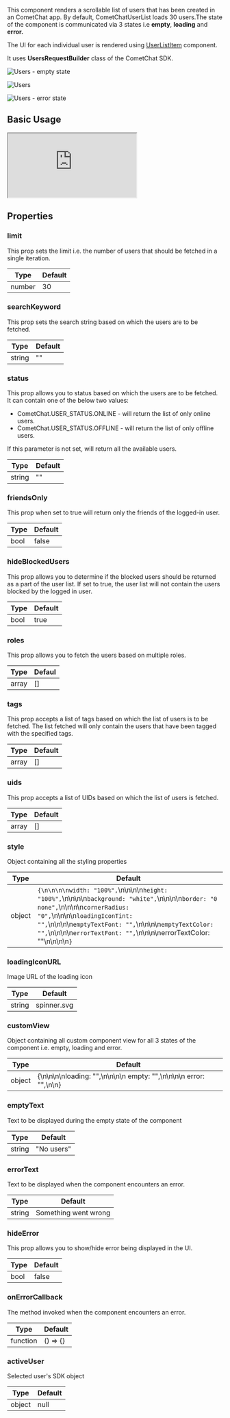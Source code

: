 This component renders a scrollable list of users that has been created in an  CometChat app. By default, CometChatUserList loads 30 users.The state of the component is communicated via 3 states i.e **empty**, **loading** and **error.**

The UI for each individual user is rendered using [UserListItem](https://www.cometchat.com/docs/v3/react-chat-ui-kit/userlistitem) component.

It uses **UsersRequestBuilder** class of the CometChat SDK.

![Users - empty state](https://uploads.developerhub.io/prod/x9W8/brebh6y4yqmh286j5pvvc9f8ogoc4kpu93d9mf866vqjmv6aiqep4xuyfuis8yh4.png)

![Users](https://uploads.developerhub.io/prod/x9W8/47g7tn0pjg084lghewclkh6letg3i0akhmmzb8jajsqbx16ovurwm1g1x92tz1qz.png)

![Users - error state](https://uploads.developerhub.io/prod/x9W8/uwtkzb8h5mg2nj15q8fpd3ir250byiym9l4wqks2jlkcthb9mw830g4p2s5dqb60.png)

## Basic Usage

<iframe src="https://codesandbox.io/embed/vigilant-http-1r9smi?fontsize=14&hidenavigation=1&theme=dark"
     style={{ width: '100%', height: '500px', border: '0', borderRadius: '4px', overflow: 'hidden' }}
     title="vigilant-http-1r9smi"
     allow="accelerometer; ambient-light-sensor; camera; encrypted-media; geolocation; gyroscope; hid; microphone; midi; payment; usb; vr; xr-spatial-tracking"
     sandbox="allow-forms allow-modals allow-popups allow-presentation allow-same-origin allow-scripts"
   ></iframe>

## Properties

### limit

This prop sets the limit i.e. the number of users that should be fetched in a single iteration.

| Type | Default | 
| ---- | ---- | 
| number | 30 | 


### searchKeyword

This prop sets the search string based on which the users are to be fetched.

| Type | Default | 
| ---- | ---- | 
| string | "" | 


### status

This prop allows you to status based on which the users are to be fetched. It can contain one of the below two values:

- CometChat.USER_STATUS.ONLINE - will return the list of only online users.
- CometChat.USER_STATUS.OFFLINE - will return the list of only offline users.

If this parameter is not set, will return all the available users.

| Type | Default | 
| ---- | ---- | 
| string | "" | 


### friendsOnly

This prop when set to true will return only the friends of the logged-in user.

| Type | Default | 
| ---- | ---- | 
| bool | false | 


### hideBlockedUsers

This prop allows you to determine if the blocked users should be returned as a part of the user list. If set to true, the user list will not contain the users blocked by the logged in user.

| Type | Default | 
| ---- | ---- | 
| bool | true | 


### roles

This prop allows you to fetch the users based on multiple roles.

| Type | Defaul | 
| ---- | ---- | 
| array | [] | 


### tags

This prop accepts a list of tags based on which the list of users is to be fetched. The list fetched will only contain the users that have been tagged with the specified tags.

| Type | Default | 
| ---- | ---- | 
| array | [] | 


### uids

This prop accepts a list of UIDs based on which the list of users is fetched.

| Type | Default | 
| ---- | ---- | 
| array | [] | 


### style

Object containing all the styling properties

| **Type** | **Default** | 
| ---- | ---- | 
| object | `{\n\n\n\nwidth: "100%",`\n\n\n\n`height: "100%",`\n\n\n\n`background: "white",`\n\n\n\n`border: "0 none",`\n\n\n\n`cornerRadius: "0",`\n\n\n\n`loadingIconTint: "",`\n\n\n\n`emptyTextFont: "",`\n\n\n\n`emptyTextColor: "",`\n\n\n\n`errorTextFont: "",`\n\n\n\nerrorTextColor: ""\n\n\n\n`}` | 


### loadingIconURL

Image URL of the loading icon

| Type | Default | 
| ---- | ---- | 
| string | spinner.svg | 


### customView

Object containing all custom component view for all 3 states of the component i.e. empty, loading and error.

| Type | Default | 
| ---- | ---- | 
| object | {\n\n\n\nloading: "",\n\n\n\n    empty: "",\n\n\n\n    error: "",\n\n} | 


### emptyText

Text to be displayed during the empty state of the component

| Type | Default | 
| ---- | ---- | 
| string | "No users" | 


### errorText

Text to be displayed when the component encounters an error.

| Type | Default | 
| ---- | ---- | 
| string | Something went wrong | 


### hideError

This prop allows you to show/hide error being displayed in the UI.

| Type | Default | 
| ---- | ---- | 
| bool | false | 


### onErrorCallback

The method invoked when the component encounters an error.

| Type | Default | 
| ---- | ---- | 
| function | () =&gt; {} | 


### activeUser

Selected user's SDK object 

| Type | Default | 
| ---- | ---- | 
| object | null | 
